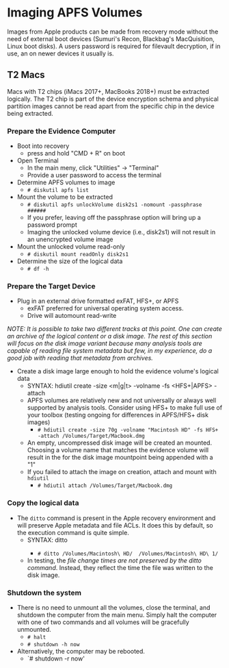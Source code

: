 # Imaging APFS Volumes

Images from Apple products can be made from recovery mode without the need of external boot devices (Sumuri's Recon, Blackbag's MacQuisition, Linux boot disks).  A users password is required for filevault decryption, if in use, an on newer devices it usually is. 

## T2 Macs

Macs with T2 chips (iMacs 2017+, MacBooks 2018+) must be extracted logically.  The T2 chip is part of the device encryption schema and physical partition images cannot be read apart from the specific chip in the device being extracted. 

### Prepare the Evidence Computer

- Boot into recovery 
  - press and hold "CMD + R" on boot
- Open Terminal 
  - In the main meny, click "Utilities" -> "Terminal"
  - Provide a user password to access the terminal
- Determine APFS volumes to image 
  - `# diskutil apfs list`
- Mount the volume to be extracted
  - `# diskutil apfs unlockVolume disk2s1 -nomount -passphrase ######`
  - If you prefer, leaving off the passphrase option will bring up a password prompt
  - Imaging the unlocked volume device (i.e., disk2s1) will not result in an unencrypted volume image
- Mount the unlocked volume read-only
  - `# diskutil mount readOnly disk2s1`
- Determine the size of the logical data
  - `# df -h`
  
### Prepare the Target Device

- Plug in an external drive formatted exFAT, HFS+, or APFS
  - exFAT preferred for universal operating system access.
  - Drive will automount read-write
  
_NOTE: It is possible to take two different tracks at this point.  One can create an archive of the logical content or a disk image.  The rest of this section will focus on the disk image variant because many analysis tools are capable of reading file system metadata but few, in my experience, do a good job with reading that metadata from archives._
  
- Create a disk image large enough to hold the evidence volume's logical data
  - SYNTAX: hdiutil create -size <integer><m|g|t> -volname <desired name> -fs <HFS+|APFS> -attach <diskimage>
  - APFS volumes are relatively new and not universally or always well supported by analysis tools.  Consider using HFS+ to make full use of your toolbox (testing ongoing for differences in APFS/HFS+ disk images)
    - `# hdiutil create -size 70g -volname "Macintosh HD" -fs HFS+ -attach /Volumes/Target/Macbook.dmg`
  - An empty, uncompressed disk image will be created an mounted.  Choosing a volume name that matches the evidence volume will result in the for the disk image mountpoint being appended with a "1"
  - If you failed to attach the image on creation, attach and mount with `hdiutil`
    - `# hdiutil attach /Volumes/Target/Macbook.dmg`
    
### Copy the logical data

- The `ditto` command is present in the Apple recovery environment and will preserve Apple metadata and file ACLs.  It does this by default, so the execution command is quite simple.
  - SYNTAX: ditto <source> <destination>
    - `# ditto /Volumes/Macintosh\ HD/  /Volumes/Macintosh\ HD\ 1/`
  - In testing, the _file change times are not preserved by the ditto command_.  Instead, they reflect the time the file was written to the disk image.

### Shutdown the system

- There is no need to unmount all the volumes, close the terminal, and shutdown the computer from the main menu. Simply halt the computer with one of two commands and all volumes will be gracefully unmounted.
  - `# halt`
  - `# shutdown -h now`
- Alternatively, the computer may be rebooted.
  - `# shutdown -r now'
 
